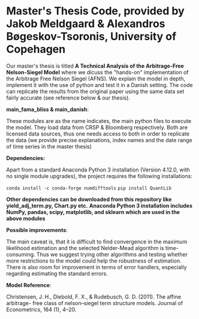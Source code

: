 # Master's Thesis Code, provided by Jakob Meldgaard & Alexandros Bøgeskov-Tsoronis, University of Copehagen

Our master's thesis is titled **A Technical Analysis of the Arbitrage-Free
Nelson-Siegel Model** where we dicuss the "hands-on" implementation of the Arbitrage Free Nelson Siegel (AFNS).
We explain the model in depth, implement it with the use of python and test it in a Danish setting.
The code can replicate the results from the original paper using the same data set fairly accurate (see reference below & our thesis).

**main_fama_bliss & main_danish**:

These modules are as the name indicates, the main python files to execute the model.
They load data from CRSP & Bloomberg respectively. Both are licensed data sources, thus
one needs access to both in order to replicate the data (we provide precise explanations, index names and the date range of time series in the master thesis)

**Dependencies:** 

Apart from a standard Anaconda Python 3 installation (Version 4.12.0, with no single module upgrades), the project requires the following installations:

``conda install -c conda-forge numdifftools``
``pip install QuantLib``

**Other dependencies can be downloaded from this repository like yield_adj_term.py, Chart.py etc.**
**Anaconda Python 3 installation includes NumPy, pandas, scipy, matplotlib, and sklearn which are used in the above modules**

**Possible improvements**:

The main caveat is, that it is difficult to find convergence in the maximum likelihood estimation and
the selected Nelder-Mead algorithm is time-consuming. Thus we suggest trying other algorithms and 
testing whether more restrictions to the model could help the robustness of estimation.
There is also room for improvement in terms of error handlers, especially regarding estimating the standard errors.

**Model Reference**:

Christensen, J. H., Diebold, F. X., & Rudebusch, G. D. (2011). The affine arbitrage-
free class of nelson–siegel term structure models. Journal of Econometrics, 164 (1),
4–20.


